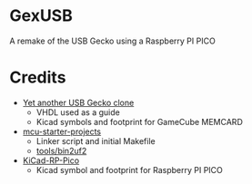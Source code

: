 # GexUSB
A remake of the USB Gecko using a Raspberry PI PICO

# Credits
- [Yet another USB Gecko clone](https://www.gc-forever.com/forums/viewtopic.php?t=3089)
    - VHDL used as a guide
    - Kicad symbols and footprint for GameCube MEMCARD
- [mcu-starter-projects](https://github.com/ataradov/mcu-starter-projects)
    - Linker script and initial Makefile
    - [tools/bin2uf2](tools/bin2uf2.c)
- [KiCad-RP-Pico](https://github.com/ncarandini/KiCad-RP-Pico)
    - Kicad symbol and footprint for Raspberry PI PICO
